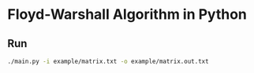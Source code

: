 # Floyd-Warshall Algorithm in Python

## Run
```bash
./main.py -i example/matrix.txt -o example/matrix.out.txt
```

